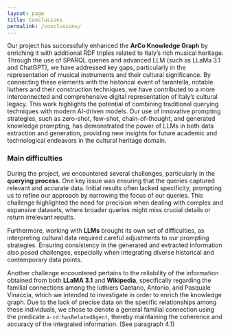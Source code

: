 ```yaml
---
layout: page
title: Conclusions
permalink: /conclusions/
---
```


Our project has successfully enhanced the **ArCo Knowledge Graph** by enriching it with additional RDF triples related to Italy’s rich musical heritage. Through the use of SPARQL queries and advanced LLM (such as LLaMa 3.1 and ChatGPT), we have addressed key gaps, particularly in the representation of musical instruments and their cultural significance. By connecting these elements with the historical event of tarantella, notable liuthers and their construction techniques, we have contributed to a more interconnected and comprehensive digital representation of Italy’s cultural legacy. This work highlights the potential of combining traditional querying techniques with modern AI-driven models. Our use of innovative prompting strategies, such as zero-shot, few-shot, chain-of-thought, and generated knowledge prompting, has demonstrated the power of LLMs in both data extraction and generation, providing new insights for future academic and technological endeavors in the cultural heritage domain. 

### Main difficulties
During the project, we encountered several challenges, particularly in the **querying process**. One key issue was ensuring that the queries captured relevant and accurate data. Initial results often lacked specificity, prompting us to refine our approach by narrowing the focus of our queries. This challenge highlighted the need for precision when dealing with complex and expansive datasets, where broader queries might miss crucial details or return irrelevant results. 

Furthermore, working with **LLMs** brought its own set of difficulties, as interpreting cultural data required careful adjustments to our prompting strategies. Ensuring consistency in the generated and extracted information also posed challenges, especially when integrating diverse historical and contemporary data points. 

Another challenge encountered pertains to the reliability of the information obtained from both **LLaMA 3.1** and **Wikipedia**, specifically regarding the familial connections among the luthiers Gaetano, Antonio, and Pasquale Vinaccia, which we intended to investigate in order to enrich the knowledge graph. Due to the lack of precise data on the specific relationships among these individuals, we chose to denote a general familial connection using the predicate `a-cd:hasRelatedAgent`, thereby maintaining the coherence and accuracy of the integrated information. (See paragraph 4.1)
